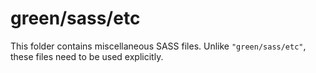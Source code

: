 # green/sass/etc

This folder contains miscellaneous SASS files. Unlike `"green/sass/etc"`, these files
need to be used explicitly.
